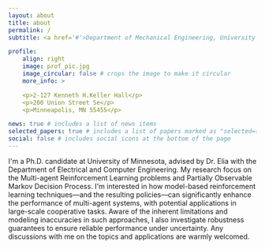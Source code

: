 ```yaml
---
layout: about
title: about
permalink: /
subtitle: <a href='#'>Department of Mechanical Engineering, University of Minnesota, Twin Cities </a>. Mobile: 612-552-8249 Email: bobby150928@outlook.com.

profile:
    align: right
    image: prof_pic.jpg
    image_circular: false # crops the image to make it circular
    more_info: >

    <p>2-127 Kenneth H.Keller Hall</p>
    <p>200 Union Street Se</p>
    <p>Minneapolis, MN 55455</p>

news: true # includes a list of news items
selected_papers: true # includes a list of papers marked as "selected={true}"
social: false # includes social icons at the bottom of the page
---
```


I'm a Ph.D. candidate at University of Minnesota, advised by Dr. Elia with the Department of Electrical and Computer Engineering. My research focus on the Multi-agent Reinforcement Learning problems and Partially Observable Markov Decision Process. I'm interested in how model-based reinforcement learning techniques—and the resulting policies—can significantly enhance the performance of multi-agent systems, with potential applications in large-scale cooperative tasks. Aware of the inherent limitations and modeling inaccuracies in such approaches, I also investigate robustness guarantees to ensure reliable performance under uncertainty. Any discussions with me on the topics and applications are warmly welcomed.
